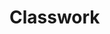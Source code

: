 # Classwork
<html>
    <head>
        <title>Test Page</title>
        <script src="index.js"></script>
        <script>alert("This is an inline script!")
                let c=()=>{
                    let i=document.getElementById('in').value
                    alert(parseInt(i)+1);
                }
                let doIt=()=>alert("Not Implemented!");
        </script>
    </head>
    <body>

